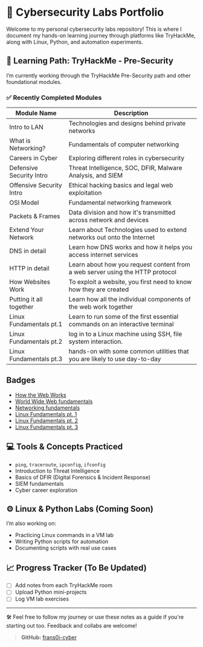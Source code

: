 # 🧠 Cybersecurity Labs Portfolio

Welcome to my personal cybersecurity labs repository! This is where I document my hands-on learning journey through platforms like TryHackMe, along with Linux, Python, and automation experiments.

## 🧭 Learning Path: TryHackMe - Pre-Security

I’m currently working through the TryHackMe Pre-Security path and other foundational modules.

### ✅ Recently Completed Modules
| Module Name               | Description                                                                     |
|---------------------------|---------------------------------------------------------------------------------|
| Intro to LAN              | Technologies and designs behind private networks                                |
| What is Networking?       | Fundamentals of computer networking                                             |
| Careers in Cyber          | Exploring different roles in cybersecurity                                      |
| Defensive Security Intro  | Threat Intelligence, SOC, DFIR, Malware Analysis, and SIEM                      |
| Offensive Security Intro  | Ethical hacking basics and legal web exploitation                               |
| OSI Model                 | Fundamental networking framework                                                |
| Packets & Frames          | Data division and how it's transmitted across network and devices               |
| Extend Your Network       | Learn about Technologies used to extend networks out onto the Internet          |
| DNS in detail             | Learn how DNS works and how it helps you access internet services               |
| HTTP in detail            | Learn about how you request content from a web server using the HTTP protocol   |
| How Websites Work         | To exploit a website, you first need to know how they are created               |
| Putting it all together   | Learn how all the individual components of the web work together                |
| Linux Fundamentals pt.1   | Learn to run some of the first essential commands on an interactive terminal    |
| Linux Fundamentals pt.2   | log in to a Linux machine using SSH, file system interaction.                   |
| Linux Fundamentals pt.3   | hands-on with some common utilities that you are likely to use day-to-day       |

## Badges
- [How the Web Works](https://tryhackme.com/franz.cabigas/badges/world-wide-web)
- [World Wide Web fundamentals](https://tryhackme.com/franz.cabigas/badges/web-fund)
- [Networking fundamentals](https://tryhackme.com/franz.cabigas/badges/network-fundamentals)
- [Linux Fundamentals pt. 1](https://tryhackme.com/franz.cabigas/badges/terminaled)
- [Linux Fundamentals pt. 2](https://tryhackme.com/franz.cabigas/badges/terminaled)
- [Linux Fundamentals pt. 3](https://tryhackme.com/franz.cabigas/badges/terminaled)

## 💻 Tools & Concepts Practiced
- `ping`, `traceroute`, `ipconfig`, `ifconfig`
- Introduction to Threat Intelligence
- Basics of DFIR (Digital Forensics & Incident Response)
- SIEM fundamentals
- Cyber career exploration

## ⚙️ Linux & Python Labs (Coming Soon)
I’m also working on:
- Practicing Linux commands in a VM lab
- Writing Python scripts for automation
- Documenting scripts with real use cases

## 📈 Progress Tracker (To Be Updated)
- [ ] Add notes from each TryHackMe room
- [ ] Upload Python mini-projects
- [ ] Log VM lab exercises

---

🛠️ Feel free to follow my journey or use these notes as a guide if you're starting out too. Feedback and collabs are welcome!

> **GitHub:** [frans0i-cyber](https://github.com/frans0i-cyber)
